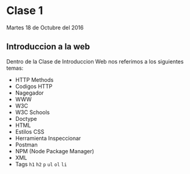 # Clase 1 
Martes 18 de Octubre del 2016

## Introduccion a la web

Dentro de la Clase de Introduccion Web nos referimos a los siguientes temas:

- HTTP Methods
- Codigos HTTP
- Nagegador
- WWW
- W3C
- W3C Schools
- Doctype
- HTML
- Estilos CSS
- Herramienta Inspeccionar
- Postman
- NPM (Node Package Manager)
- XML
- Tags `h1` `h2` `p` `ul` `ol` `li`